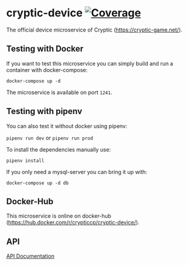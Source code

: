 cryptic-device [![Coverage](https://sonarcloud.io/api/project_badges/measure?project=cryptic-game_cryptic-device&metric=coverage)](https://sonarcloud.io/dashboard?id=cryptic-game_cryptic-device)
============

The official device microservice of Cryptic (https://cryptic-game.net/).

## Testing with Docker

If you want to test this microservice you can simply build and run a 
container with docker-compose:

`docker-compose up -d`

The microservice is available on port `1241`.

## Testing with pipenv

You can also test it without docker using pipenv:

`pipenv run dev` or `pipenv run prod`

To install the dependencies manually use:

`pipenv install`

If you only need a mysql-server you can bring it up with:

`docker-compose up -d db`

## Docker-Hub

This microservice is online on docker-hub (https://hub.docker.com/r/crypticcp/cryptic-device/).

## API
[API Documentation](https://github.com/cryptic-game/cryptic-device/wiki)

